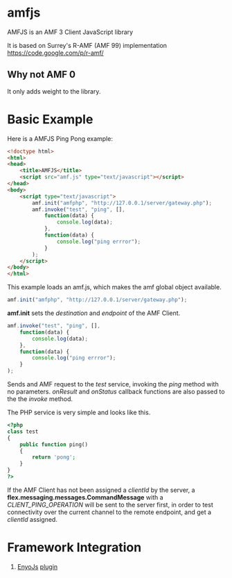 amfjs
=====

AMFJS is an AMF 3 Client JavaScript library 

It is based on Surrey's R-AMF (AMF 99) implementation https://code.google.com/p/r-amf/

## Why not AMF 0

It only adds weight to the library. 

# Basic Example

Here is a AMFJS Ping Pong example:

```html
<!doctype html>
<html>
<head>
	<title>AMFJS</title>
	<script src="amf.js" type="text/javascript"></script>
</head>
<body>
	<script type="text/javascript">
		amf.init("amfphp", "http://127.0.0.1/server/gateway.php");
        amf.invoke("test", "ping", [],
            function(data) {
                console.log(data);
            },
            function(data) {
                console.log("ping errror");
            }
        );
	</script>
</body>
</html>
```

This example loads an amf.js, which makes the amf global object available.

```javascript
amf.init("amfphp", "http://127.0.0.1/server/gateway.php");
```

__amf.init__ sets the _destination_ and _endpoint_ of the AMF Client.


```javascript
amf.invoke("test", "ping", [],
    function(data) {
        console.log(data);
    },
    function(data) {
        console.log("ping errror");
    }
);
```

Sends and AMF request to the _test_ service, invoking the _ping_ method with no parameters. _onResult_ and _onStatus_ callback functions are also passed to the the _invoke_ method.


The PHP service is very simple and looks like this.

```php
<?php
class test
{
    public function ping()
	{
		return 'pong';
	}
}
?>
```

If the AMF Client has not been assigned a _clientId_ by the server, a __flex.messaging.messages.CommandMessage__  with a _CLIENT_PING_OPERATION_ will be sent to the server first, in order to test connectivity over the current channel to the remote endpoint, and get a _clientId_ assigned.


# Framework Integration

1. [EnyoJs](https://github.com/enyojs/enyo) [plugin](https://github.com/emilkm/enyo-amf)

